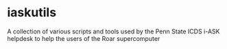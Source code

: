 # iaskutils
A collection of various scripts and tools used by the Penn State ICDS i-ASK helpdesk to help the users of the Roar supercomputer

